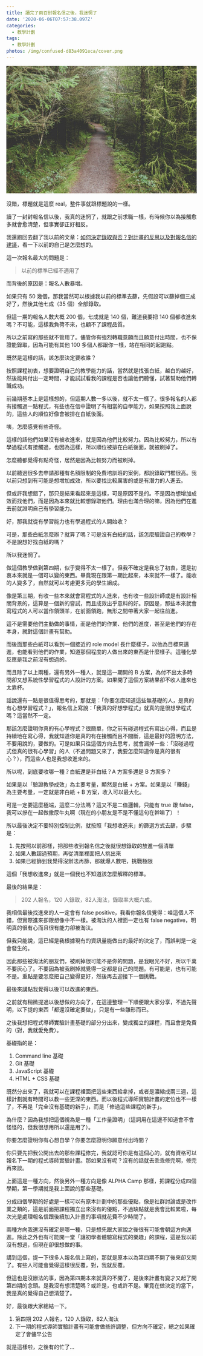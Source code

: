 ```yaml
---
title: 讀完了兩百封報名信之後，我迷惘了
date: '2020-06-06T07:57:38.097Z'
categories:
  - 教學計劃
tags:
  - 教學計劃
photos: /img/confused-d83a4091eca/cover.png
---
```


![](/img/confused-d83a4091eca/0__FBdKHmk__BjbgM3Nd.jpg)

沒錯，標題就是這麼 real，整件事就跟標題說的一樣。

讀了一封封報名信以後，我真的迷惘了，就跟之前求職一樣，有時候你以為接觸愈多就會愈清楚，但事實卻正好相反。

我還跑回去翻了我以前的文章：[如何決定錄取與否？對計畫的反思以及對報名信的建議](/2018/08/19/mentor-program-register-3648c1b82cd7/)，看一下以前的自己是怎麼想的。

這一次報名最大的問題是：

> 以前的標準已經不適用了

而背後的原因是：報名人數暴增。

如果只有 50 幾個，那我當然可以根據我以前的標準去篩，先假設可以篩掉個三成好了，然後其他七成（35 個）全部錄取。

但這一期的報名人數大概 200 個，七成就是 140 個，難道我要把 140 個都收進來嗎？不可能，這樣我負荷不來，也顧不了課程品質。

所以之前寫的那些就不管用了。儘管你有強烈轉職意願而且願意付出時間，也不保證能錄取，因為可能有其他 100 多個人都跟你一樣，站在相同的起跑點。

既然是這樣的話，該怎麼決定要收誰？

按照課程初衷，想要證明自己的教學能力的話，當然就是找張白紙，越白的越好，然後能夠付出一定時間，才能試試看我的課程是否也讓他們聽懂，試著幫助他們轉職成功。

前幾期基本上是這樣想的，但這期人數一多以後，就不太一樣了。很多報名的人都有接觸過一點程式，有些也在信中證明了有相當的自學能力，如果按照我上面說的，這些人的順位好像會被排在白紙後面。

咦，怎麼感覺有些奇怪。

這樣的話他們如果沒有被收進來，就是因為他們比較努力。因為比較努力，所以有學過程式有接觸過，也因為這樣，所以順位被排在白紙後面，就被刷掉了。

怎麼聽都覺得有點奇怪，居然是因為比較努力而被刷掉。

以前聽過很多去申請那種有名額限制的免費培訓班的案例，都說錄取門檻很高。我以前只想到有可能是想增加成效，所以要找比較厲害的或是有潛力的人進去。

但或許我想錯了，那只是結果看起來是這樣，可是原因不是的。不是因為想增加成效而找他們，而是因為本來就比較想錄取他們。理由也滿合理的嘛，因為他們在進去前就證明自己有學習能力。

好，那我就從有學習能力也有學過程式的人開始收？

可是，那些白紙怎麼辦？就算了嗎？可是沒有白紙的話，該怎麼驗證自己的教學？不是說想好找白紙的嗎？

所以我迷惘了。

做這個教學做到第四期，似乎變得不太一樣了。但我不確定是我忘了初衷，還是初衷本來就是一個可以變的東西。畢竟現在跟第一期比起來，本來就不一樣了。能收的人變多了，自然就可以考慮更多元的學生組成。

像是第三期，有收一些本來就會寫程式的人進來，也有收一些設計師或是有設計相關背景的，這算是一個新的嘗試，而且成效出乎意料的好。原因是，那些本來就會寫程式的人可以當作領頭羊，在前面領跑，無形之間帶著大家一起往前進。

這不是需要他們主動做的事情，而是他們的作業、他們的進度，甚至是他們的存在本身，就對這個計畫有幫助。

而後面那些白紙可以看到一個接近的 role model 長什麼樣子，以他為目標來邁進，也能看到他們的作業，知道那個程度的人做出來的東西是什麼樣子。這種化學反應是我之前沒有想過的。

而且除了以上兩種，還有另外一種人，就是這一期開的 B 方案，為付不出太多時間卻又想系統性學習程式的人設計的方案。如果開了這個方案結果卻不收人進來也太靠杯。

話說還有一點是很值得思考的，那就是：「你要怎麼知道這些無基礎的人，是真的有心想學習程式？」，報名信上寫說：「我真的好想學程式」就真的是很想學程式嗎？這當然不一定。

那該怎麼證明你真的有心學程式？很簡單，你之前有碰過程式有寫出心得，而且是持續地在寫心得，我就知道你是真的有在接觸而且不間斷，這是最好的證明方法，不要用說的，要做的。可是如果只往這個方向去思考，就會漏掉一些：「沒碰過程式但真的很有心學習」的人（不過問題又來了，我要怎麼知道你是真的很有心？），而這些人也是我想收進來的。

所以呢，到底要收哪一種？白紙還是非白紙？A 方案多還是 B 方案多？

如果是以「驗證教學成效」為主要考量，顯然是白紙 + 方案。如果是以「賺錢」為主要考量，一定就是非白紙 + B 方案，收入可以最大化。

可是一定要這麼極端，這麼二分法嗎？這又不是二值邏輯，只能有 true 跟 false，我可以摻在一起做撒尿牛丸啊（現在的小朋友是不是不懂這句在幹嘛了）！

所以最後決定不要特別控制比例，就按照「我想收進來」的篩選方式去篩，步驟是：

1.  先按照以前那樣，把那些收到報名信之後就很想錄取的放進一個清單
2.  如果人數超過預期，再從清單裡面把人挑出來
3.  如果已經篩到我覺得沒辦法再篩，那就爆人數吧，挑戰極限

這個「我想收進來」就是一個我也不知道該怎麼解釋的標準。

最後的結果是：

> 202 人報名，120 人錄取，82人淘汰，錄取率大概六成。

我相信最後找進來的人一定會有 false positive，我看你報名信覺得：哇這個人不錯，但實際進來卻跟想像中不一樣。被淘汰的人裡面一定也有 false negative，明明真的很有心而且很有能力卻被淘汰。

但我只能說，這已經是我根據現有的資訊量能做出的最好的決定了，而誤判是一定會發生的。

因此那些被淘汰的朋友們，被刷掉很可能不是你的問題，是我眼光不好，所以千萬不要灰心了。不要因為被我刷掉就覺得一定都是自己的問題。有可能是，也有可能不是。重點是要怎麼把自己變得更好，然後再去迎接下一個挑戰。

最後來講點我覺得以後可以改進的東西。

之前就有稍微提過以後想做的方向了，在這邊整理一下順便跟大家分享，不過先聲明，以下提的東西「都還沒確定要做」，只是有一些雛形而已。

之後我想把程式導師實驗計畫基礎的部分分出來，變成獨立的課程，而且會是免費的（對，我就愛免費）。

基礎指的是：

1.  Command line 基礎
2.  Git 基礎
3.  JavaScript 基礎
4.  HTML + CSS 基礎

既然分出來了，我就可以在課程裡面把這些東西給拿掉，或者是濃縮成兩三週，這樣計劃就有時間可以教一些更深的東西。而以後程式導師實驗計畫的定位也不一樣了，不再是「完全沒有基礎的新手」，而是「修過這些課程的新手」。

為什麼？因為我想把這個視為是一種「工作量證明」（這詞用在這邊不知道會不會怪怪的，但我很想用所以還是用了）。

你要怎麼證明你有心想自學？你要怎麼證明你願意付出時間？

你只要先把我公開出去的那些課程修完，我就認可你是有這個心的，就有資格可以報名下一期的程式導師實驗計畫。那如果沒有呢？沒有的話就去乖乖修完啊，修完再來談。

上面這是一種方向，然後另外一種方向是像 ALPHA Camp 那樣，把課程分成四個學期，第一學期就是我上面說的那些基礎。

分成四個學期的好處是一樣可以有原本計劃中的那些優點，像是社群討論或是改作業之類的，這是前面把課程獨立出來沒有的優點，不過缺點就是我會比較累啦，每次光是處理報名信跟後續加入計畫的事項就花費不少時間了。

兩種方向我還沒有確定是哪一種，只是想先跟大家說之後很有可能會朝這方向邁進。除此之外也有可能開一堂「讓初學者體驗寫程式的樂趣」的課程，這是我以前沒有想過，但現在卻很想做的事。

講到這個，提一下很多人報名信上寫的，那就是原本以為第四期不開了後來卻又開了。有些人可能會覺得這樣很反覆，對，我就反覆。

但這也是沒辦法的事，因為第四期本來就真的不開了，是後來計畫有變才又起了開第四期的念頭。是我沒有想清楚嗎？或許是，也或許不是。畢竟在做決定的當下，我是真的覺得自己想清楚了。

好，最後跟大家總結一下。

1.  第四期 202 人報名，120 人錄取，82人淘汰
2.  下一期的程式導師實驗計畫有可能會做些許調整，但方向不確定，總之如果確定了會儘早公告

就是這樣啦，之後有的忙了…